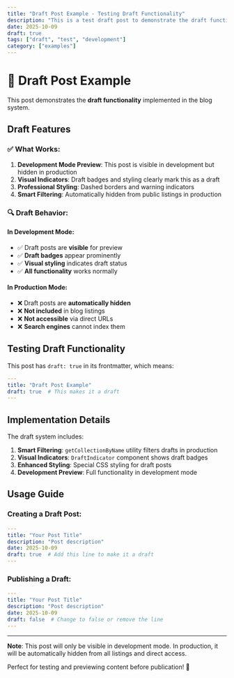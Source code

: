 ```yaml
---
title: "Draft Post Example - Testing Draft Functionality"
description: "This is a test draft post to demonstrate the draft functionality in development mode"
date: 2025-10-09
draft: true
tags: ["draft", "test", "development"]
category: ["examples"]
---
```


# 🚧 Draft Post Example

This post demonstrates the **draft functionality** implemented in the blog system.

## Draft Features

### ✅ **What Works:**

1. **Development Mode Preview**: This post is visible in development but hidden in production
2. **Visual Indicators**: Draft badges and styling clearly mark this as a draft
3. **Professional Styling**: Dashed borders and warning indicators
4. **Smart Filtering**: Automatically hidden from public listings in production

### 🔍 **Draft Behavior:**

#### In Development Mode:
- ✅ Draft posts are **visible** for preview
- ✅ **Draft badges** appear prominently
- ✅ **Visual styling** indicates draft status
- ✅ **All functionality** works normally

#### In Production Mode:
- ❌ Draft posts are **automatically hidden**
- ❌ **Not included** in blog listings
- ❌ **Not accessible** via direct URLs
- ❌ **Search engines** cannot index them

## Testing Draft Functionality

This post has `draft: true` in its frontmatter, which means:

```yaml
---
title: "Draft Post Example"
draft: true  # This makes it a draft
---
```

## Implementation Details

The draft system includes:

1. **Smart Filtering**: `getCollectionByName` utility filters drafts in production
2. **Visual Indicators**: `DraftIndicator` component shows draft badges
3. **Enhanced Styling**: Special CSS styling for draft posts
4. **Development Preview**: Full functionality in development mode

## Usage Guide

### Creating a Draft Post:
```yaml
---
title: "Your Post Title"
description: "Post description"
date: 2025-10-09
draft: true  # Add this line to make it a draft
---
```

### Publishing a Draft:
```yaml
---
title: "Your Post Title"
description: "Post description"
date: 2025-10-09
draft: false  # Change to false or remove the line
---
```

---

**Note**: This post will only be visible in development mode. In production, it will be automatically hidden from all listings and direct access.

Perfect for testing and previewing content before publication! 🎉